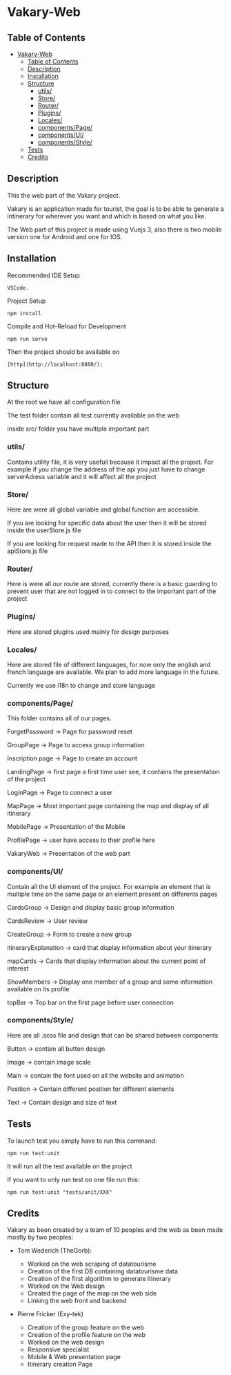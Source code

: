 # Vakary-Web

## Table of Contents
- [Vakary-Web](#vakary-web)
  - [Table of Contents](#table-of-contents)
  - [Description](#description)
  - [Installation](#installation)
  - [Structure](#structure)
    - [utils/](#utils)
    - [Store/](#store)
    - [Router/](#router)
    - [Plugins/](#plugins)
    - [Locales/](#locales)
    - [components/Page/](#componentspage)
    - [components/UI/](#componentsui)
    - [components/Style/](#componentsstyle)
  - [Tests](#tests)
  - [Credits](#credits)

## Description

This the web part of the Vakary project.

Vakary is an application made for tourist, the goal is to be able to generate a intinerary for wherever you want and which is based on what you like.

The Web part of this project is made using Vuejs 3, also there is two mobile version one for Android and one for IOS.


## Installation

Recommended IDE Setup
```
VSCode.
```

Project Setup
```
npm install
```

Compile and Hot-Reload for Development
```
npm run serve
```

Then the project should be available on
```
[http](http://localhost:8080/):
```

## Structure

At the root we have all configuration file

The test folder contain all test currently available on the web

inside src/ folder you have multiple important part

### utils/

Contains utility file, it is very usefull because it impact all the project. For example if you change the address of the api you just have to change serverAdress variable and it will affect all the project

### Store/

Here are were all global variable and global function are accessible.

If you are looking for specific data about the user then it will be stored inside the userStore.js file

If you are looking for request made to the API then it is stored inside the apiStore.js file

### Router/

Here is were all our route are stored, currently there is a basic guarding to prevent user that are not logged in to connect to the important part of the project

### Plugins/

Here are stored plugins used mainly for design purposes

### Locales/

Here are stored file of different languages, for now only the english and french language are available.
We plan to add more language in the future.

Currently we use i18n to change and store language

### components/Page/

This folder contains all of our pages.

ForgetPassword -> Page for password reset

GroupPage -> Page to access group information

Inscription page -> Page to create an account


LandingPage -> first page a first time user see, it contains the presentation of the project

LoginPage -> Page to connect a user

MapPage -> Most important page containing the map and display of all itinerary

MobilePage -> Presentation of the Mobile

ProfilePage -> user have access to their profile here

VakaryWeb -> Presentation of the web part

### components/UI/

Contain all the UI element of the project. For example an element that is multiple time on the same page or an element present on differents pages

CardsGroup -> Design and display basic group information

CardsReview -> User review

CreateGroup -> Form to create a new group

itineraryExplanation -> card that display information about your itinerary

mapCards -> Cards that display information about the current point of interest

ShowMembers -> Display one member of a group and some information available on its profile

topBar -> Top bar on the first page before user connection

### components/Style/

Here are all .scss file and design that can be shared between components

Button -> contain all button design

Image -> contain image scale

Main -> contain the font used on all the website and animation

Position -> Contain different position for different elements

Text -> Contain design and size of text

## Tests

To launch test you simply have to run this command:
```
npm run test:unit
```
It will run all the test available on the project

If you want to only run test on one file run this:
```
npm run test:unit "tests/unit/XXX"
```


## Credits

Vakary as been created by a team of 10 peoples and the web as been made mostly by two peoples:
- Tom Wederich (TheGorb):
  - Worked on the web scraping of datatourisme
  - Creation of the first DB containing datatourisme data
  - Creation of the first algorithm to generate itinerary
  - Worked on the Web design
  - Created the page of the map on the web side
  - Linking the web front and backend

- Pierre Fricker (Exy-tek)
  - Creation of the group feature on the web
  - Creation of the profile feature on the web
  - Worked on the web design
  - Responsive specialist
  - Mobile & Web presentation page
  - Itinerary creation Page